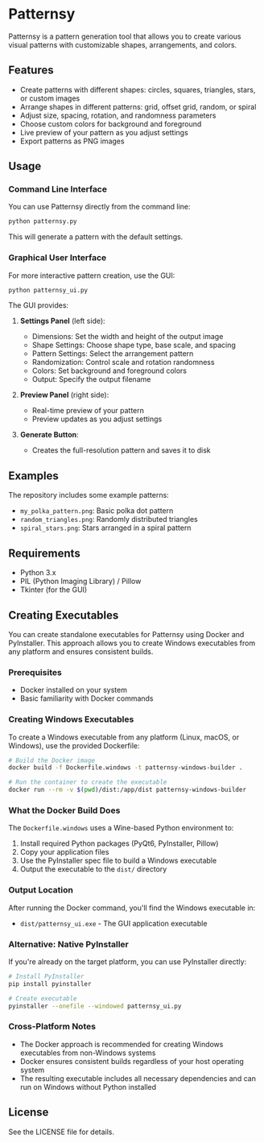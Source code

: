 # Patternsy

Patternsy is a pattern generation tool that allows you to create various visual patterns with customizable shapes, arrangements, and colors.

## Features

- Create patterns with different shapes: circles, squares, triangles, stars, or custom images
- Arrange shapes in different patterns: grid, offset grid, random, or spiral
- Adjust size, spacing, rotation, and randomness parameters
- Choose custom colors for background and foreground
- Live preview of your pattern as you adjust settings
- Export patterns as PNG images

## Usage

### Command Line Interface

You can use Patternsy directly from the command line:

```python
python patternsy.py
```

This will generate a pattern with the default settings.

### Graphical User Interface

For more interactive pattern creation, use the GUI:

```python
python patternsy_ui.py
```

The GUI provides:

1. **Settings Panel** (left side):
   - Dimensions: Set the width and height of the output image
   - Shape Settings: Choose shape type, base scale, and spacing
   - Pattern Settings: Select the arrangement pattern
   - Randomization: Control scale and rotation randomness
   - Colors: Set background and foreground colors
   - Output: Specify the output filename

2. **Preview Panel** (right side):
   - Real-time preview of your pattern
   - Preview updates as you adjust settings

3. **Generate Button**:
   - Creates the full-resolution pattern and saves it to disk

## Examples

The repository includes some example patterns:
- `my_polka_pattern.png`: Basic polka dot pattern
- `random_triangles.png`: Randomly distributed triangles
- `spiral_stars.png`: Stars arranged in a spiral pattern

## Requirements

- Python 3.x
- PIL (Python Imaging Library) / Pillow
- Tkinter (for the GUI)

## Creating Executables

You can create standalone executables for Patternsy using Docker and PyInstaller. This approach allows you to create Windows executables from any platform and ensures consistent builds.

### Prerequisites

- Docker installed on your system
- Basic familiarity with Docker commands

### Creating Windows Executables

To create a Windows executable from any platform (Linux, macOS, or Windows), use the provided Dockerfile:

```bash
# Build the Docker image
docker build -f Dockerfile.windows -t patternsy-windows-builder .

# Run the container to create the executable
docker run --rm -v $(pwd)/dist:/app/dist patternsy-windows-builder
```

### What the Docker Build Does

The `Dockerfile.windows` uses a Wine-based Python environment to:
1. Install required Python packages (PyQt6, PyInstaller, Pillow)
2. Copy your application files
3. Use the PyInstaller spec file to build a Windows executable
4. Output the executable to the `dist/` directory

### Output Location

After running the Docker command, you'll find the Windows executable in:
- `dist/patternsy_ui.exe` - The GUI application executable

### Alternative: Native PyInstaller

If you're already on the target platform, you can use PyInstaller directly:

```bash
# Install PyInstaller
pip install pyinstaller

# Create executable
pyinstaller --onefile --windowed patternsy_ui.py
```

### Cross-Platform Notes

- The Docker approach is recommended for creating Windows executables from non-Windows systems
- Docker ensures consistent builds regardless of your host operating system
- The resulting executable includes all necessary dependencies and can run on Windows without Python installed

## License

See the LICENSE file for details.
